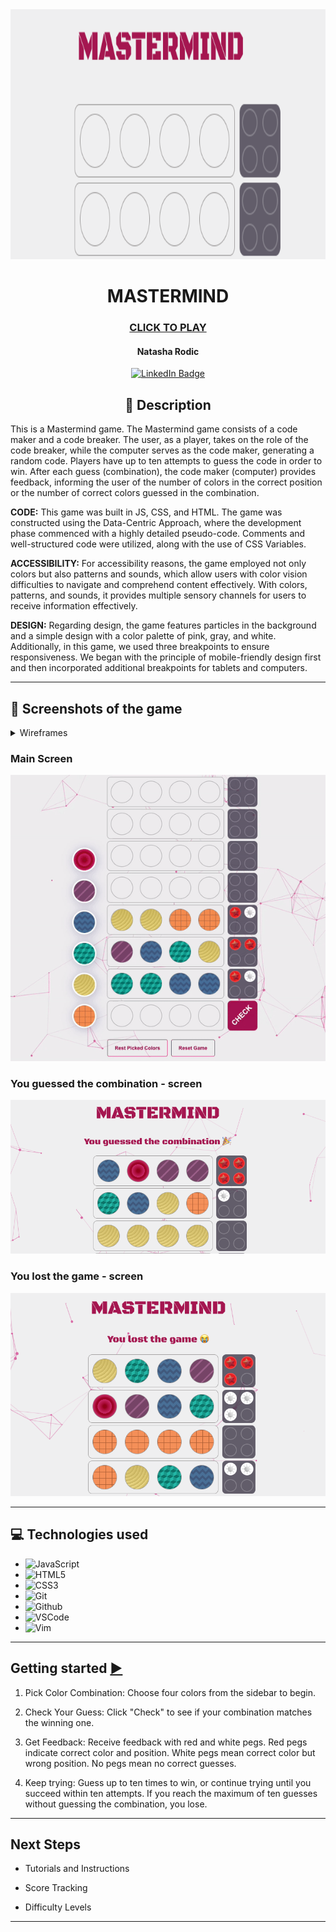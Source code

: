 <div id="header" align="center">

  <img src="images/mastermind-header.png" width="800" height="400">

</div>

  <div id="description" align="center">

# MASTERMIND

### [CLICK TO PLAY](https://natasharodic.github.io/mastermind/)

#### Natasha Rodic

[![LinkedIn Badge](https://img.shields.io/badge/-@NatashaRodic-blue?style=flat&logo=Linkedin&logoColor=black)](https://www.linkedin.com/in/natasha-rodic/)

## 📝 Description

 </div>

This is a Mastermind game. The Mastermind game consists of a code maker and a code breaker. The user, as a player, takes on the role of the code breaker, while the computer serves as the code maker, generating a random code. Players have up to ten attempts to guess the code in order to win. After each guess (combination), the code maker (computer) provides feedback, informing the user of the number of colors in the correct position or the number of correct colors guessed in the combination.

**CODE:**
This game was built in JS, CSS, and HTML. The game was constructed using the Data-Centric Approach, where the development phase commenced with a highly detailed pseudo-code. Comments and well-structured code were utilized, along with the use of CSS Variables.

**ACCESSIBILITY:**
For accessibility reasons, the game employed not only colors but also patterns and sounds, which allow users with color vision difficulties to navigate and comprehend content effectively. With colors, patterns, and sounds, it provides multiple sensory channels for users to receive information effectively.

**DESIGN:**
Regarding design, the game features particles in the background and a simple design with a color palette of pink, gray, and white. Additionally, in this game, we used three breakpoints to ensure responsiveness. We began with the principle of mobile-friendly design first and then incorporated additional breakpoints for tablets and computers.

---

## 📸 Screenshots of the game

<details>
    <summary>Wireframes</summary>
   
   ## Screen 1

![Mastermind-Screen1](images/Mastermind-Screen1.png)

---

## Screen 2

![Mastermind-Screen1](images/Mastermind-Screen2.png)

</details>

### Main Screen

![Main Page](images/ezgif-7-01ac97b80a.gif)

### You guessed the combination - screen

![guessed](images/guessed.png)

### You lost the game - screen

![lost](images/lost.png)

---

## 💻 Technologies used

- ![JavaScript](https://img.shields.io/badge/-JavaScript-05122A?style=flat&logo=javascript)
- ![HTML5](https://img.shields.io/badge/-HTML5-05122A?style=flat&logo=html5)
- ![CSS3](https://img.shields.io/badge/-CSS-05122A?style=flat&logo=css3)
- ![Git](https://img.shields.io/badge/-Git-05122A?style=flat&logo=git)
- ![Github](https://img.shields.io/badge/-GitHub-05122A?style=flat&logo=github)
- ![VSCode](https://img.shields.io/badge/-VS_Code-05122A?style=flat&logo=visualstudio)
- ![Vim](https://img.shields.io/badge/-Vim-05122A?style=flat&logo=vim)

---

## Getting started [ ▶️](https://natasharodic.github.io/mastermind/)

1. Pick Color Combination: Choose four colors from the sidebar to begin.

2. Check Your Guess: Click "Check" to see if your combination matches the winning one.

3. Get Feedback: Receive feedback with red and white pegs.
   Red pegs indicate correct color and position.
   White pegs mean correct color but wrong position.
   No pegs mean no correct guesses.

4. Keep trying: Guess up to ten times to win, or continue trying until you succeed within ten attempts. If you reach the maximum of ten guesses without guessing the combination, you lose.

---

## Next Steps

- Tutorials and Instructions

- Score Tracking

- Difficulty Levels

---
